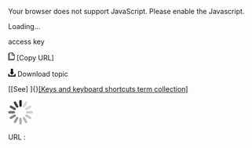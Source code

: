 Your browser does not support JavaScript. Please enable the Javascript.

Loading...

access key

![Copy URL](access-key_files/Copy.png) [Copy URL]

![Download](access-key_files/Download.png)
Download topic

[[See] ]{}[[Keys and keyboard shortcuts term collection]](https://worldready.cloudapp.net/Styleguide/Read?id=2700&topicid=27401)

![In progress](access-key_files/activity-large.gif)

URL :


